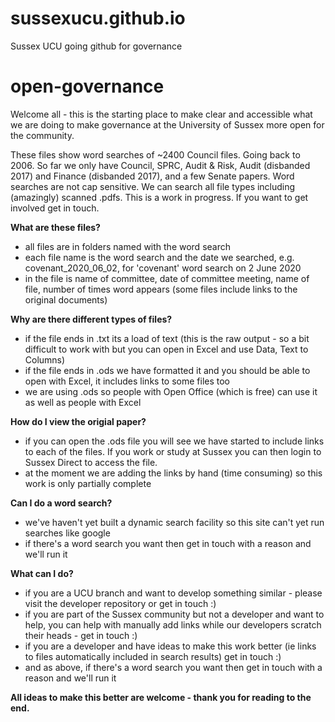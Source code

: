# sussexucu.github.io
Sussex UCU going github for governance


# open-governance
Welcome all - this is the starting place to make clear and accessible what we are doing to make governance at the University of Sussex more open for the community.

These files show word searches of ~2400 Council files. Going back to 2006. So far we only have Council, SPRC, Audit & Risk, Audit (disbanded 2017) and Finance (disbanded 2017), and a few Senate papers. Word searches are not cap sensitive. We can search all file types including (amazingly) scanned .pdfs. This is a work in progress. If you want to get involved get in touch. 

<b>What are these files? </b>

- all files are in folders named with the word search
- each file name is the word search and the date we searched, e.g. covenant_2020_06_02, for 'covenant' word search on 2 June 2020
- in the file is name of committee, date of committee meeting, name of file, number of times word appears (some files include links to the original documents)

<b>Why are there different types of files? </b>

- if the file ends in .txt its a load of text (this is the raw output - so a bit difficult to work with but you can open in Excel and use Data, Text to Columns) 
- if the file ends in .ods we have formatted it and you should be able to open with Excel, it includes links to some files too
- we are using .ods so people with Open Office (which is free) can use it as well as people with Excel

<b>How do I view the origial paper? </b>

- if you can open the .ods file you will see we have started to include links to each of the files. If you work or study at Sussex you can then login to Sussex Direct to access the file. 
- at the moment we are adding the links by hand (time consuming) so this work is only partially complete

<b>Can I do a word search? </b>

- we've haven't yet built a dynamic search facility so this site can't yet run searches like google 
- if there's a word search you want then get in touch with a reason and we'll run it

<b>What can I do?</b>

- if you are a UCU branch and want to develop something similar - please visit the developer repository or get in touch :)
- if you are part of the Sussex community but not a developer and want to help, you can help with manually add links while our developers scratch their heads - get in touch :) 
- if you are a developer and have ideas to make this work better (ie links to files automatically included in search results) get in touch :)
- and as above, if there's a word search you want then get in touch with a reason and we'll run it

<b>All ideas to make this better are welcome - thank you for reading to the end. </b>



